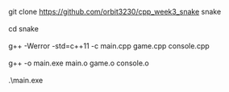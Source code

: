 <!--문제 2번 snake-->
git clone https://github.com/orbit3230/cpp_week3_snake snake   
<br>
cd snake  
<br>
g++ -Werror -std=c++11 -c main.cpp game.cpp console.cpp  
<br>
g++ -o main.exe main.o game.o console.o  
<br>
.\main.exe  
<br>